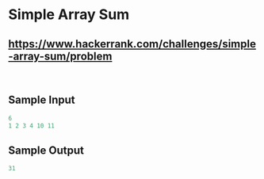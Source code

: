 # Simple Array Sum

## <https://www.hackerrank.com/challenges/simple-array-sum/problem>

<br>

## Sample Input

```py
6
1 2 3 4 10 11
```

## Sample Output

```py
31
```
